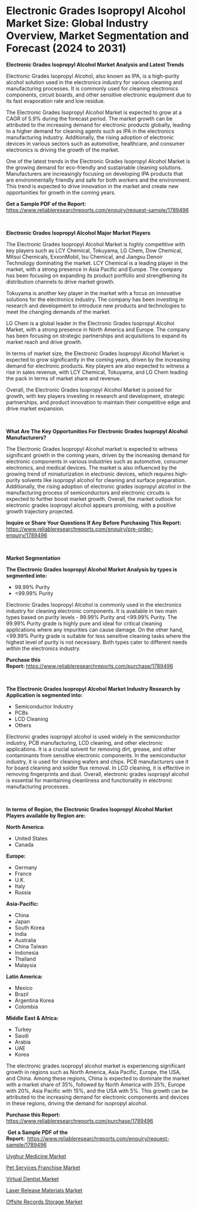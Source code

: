 <p><h1>Electronic Grades Isopropyl Alcohol Market Size: Global Industry Overview, Market Segmentation and Forecast (2024 to 2031)</h1></p><p><strong>Electronic Grades Isopropyl Alcohol Market Analysis and Latest Trends</strong></p>
<p><p>Electronic Grades Isopropyl Alcohol, also known as IPA, is a high-purity alcohol solution used in the electronics industry for various cleaning and manufacturing processes. It is commonly used for cleaning electronics components, circuit boards, and other sensitive electronic equipment due to its fast evaporation rate and low residue.</p><p>The Electronic Grades Isopropyl Alcohol Market is expected to grow at a CAGR of 5.9% during the forecast period. The market growth can be attributed to the increasing demand for electronic products globally, leading to a higher demand for cleaning agents such as IPA in the electronics manufacturing industry. Additionally, the rising adoption of electronic devices in various sectors such as automotive, healthcare, and consumer electronics is driving the growth of the market.</p><p>One of the latest trends in the Electronic Grades Isopropyl Alcohol Market is the growing demand for eco-friendly and sustainable cleaning solutions. Manufacturers are increasingly focusing on developing IPA products that are environmentally friendly and safe for both workers and the environment. This trend is expected to drive innovation in the market and create new opportunities for growth in the coming years.</p></p>
<p><strong>Get a Sample PDF of the Report:&nbsp;</strong> <a href="https://www.reliableresearchreports.com/enquiry/request-sample/1789496">https://www.reliableresearchreports.com/enquiry/request-sample/1789496</a></p>
<p>&nbsp;</p>
<p><strong>Electronic Grades Isopropyl Alcohol Major Market Players</strong></p>
<p><p>The Electronic Grades Isopropyl Alcohol Market is highly competitive with key players such as LCY Chemical, Tokuyama, LG Chem, Dow Chemical, Mitsui Chemicals, ExxonMobil, Isu Chemical, and Jiangsu Denoir Technology dominating the market. LCY Chemical is a leading player in the market, with a strong presence in Asia Pacific and Europe. The company has been focusing on expanding its product portfolio and strengthening its distribution channels to drive market growth. </p><p>Tokuyama is another key player in the market with a focus on innovative solutions for the electronics industry. The company has been investing in research and development to introduce new products and technologies to meet the changing demands of the market. </p><p>LG Chem is a global leader in the Electronic Grades Isopropyl Alcohol Market, with a strong presence in North America and Europe. The company has been focusing on strategic partnerships and acquisitions to expand its market reach and drive growth.</p><p>In terms of market size, the Electronic Grades Isopropyl Alcohol Market is expected to grow significantly in the coming years, driven by the increasing demand for electronic products. Key players are also expected to witness a rise in sales revenue, with LCY Chemical, Tokuyama, and LG Chem leading the pack in terms of market share and revenue. </p><p>Overall, the Electronic Grades Isopropyl Alcohol Market is poised for growth, with key players investing in research and development, strategic partnerships, and product innovation to maintain their competitive edge and drive market expansion.</p></p>
<p>&nbsp;</p>
<p><strong>What Are The Key Opportunities For Electronic Grades Isopropyl Alcohol Manufacturers?</strong></p>
<p><p>The Electronic Grades Isopropyl Alcohol market is expected to witness significant growth in the coming years, driven by the increasing demand for electronic components in various industries such as automotive, consumer electronics, and medical devices. The market is also influenced by the growing trend of miniaturization in electronic devices, which requires high-purity solvents like isopropyl alcohol for cleaning and surface preparation. Additionally, the rising adoption of electronic grades isopropyl alcohol in the manufacturing process of semiconductors and electronic circuits is expected to further boost market growth. Overall, the market outlook for electronic grades isopropyl alcohol appears promising, with a positive growth trajectory projected.</p></p>
<p><strong>Inquire or Share Your Questions If Any Before Purchasing This Report:</strong> <a href="https://www.reliableresearchreports.com/enquiry/pre-order-enquiry/1789496">https://www.reliableresearchreports.com/enquiry/pre-order-enquiry/1789496</a></p>
<p>&nbsp;</p>
<p><strong>Market Segmentation</strong></p>
<p><strong>The Electronic Grades Isopropyl Alcohol Market Analysis by types is segmented into:</strong></p>
<p><ul><li>99.99% Purity</li><li><99.99% Purity</li></ul></p>
<p><p>Electronic Grades Isopropyl Alcohol is commonly used in the electronics industry for cleaning electronic components. It is available in two main types based on purity levels - 99.99% Purity and <99.99% Purity. The 99.99% Purity grade is highly pure and ideal for critical cleaning applications where any impurities can cause damage. On the other hand, <99.99% Purity grade is suitable for less sensitive cleaning tasks where the highest level of purity is not necessary. Both types cater to different needs within the electronics industry.</p></p>
<p><strong>Purchase this Report:&nbsp;</strong><a href="https://www.reliableresearchreports.com/purchase/1789496">https://www.reliableresearchreports.com/purchase/1789496</a></p>
<p>&nbsp;</p>
<p><strong>The Electronic Grades Isopropyl Alcohol Market Industry Research by Application is segmented into:</strong></p>
<p><ul><li>Semiconductor Industry</li><li>PCBs</li><li>LCD Cleaning</li><li>Others</li></ul></p>
<p><p>Electronic grades isopropyl alcohol is used widely in the semiconductor industry, PCB manufacturing, LCD cleaning, and other electronic applications. It is a crucial solvent for removing dirt, grease, and other contaminants from sensitive electronic components. In the semiconductor industry, it is used for cleaning wafers and chips. PCB manufacturers use it for board cleaning and solder flux removal. In LCD cleaning, it is effective in removing fingerprints and dust. Overall, electronic grades isopropyl alcohol is essential for maintaining cleanliness and functionality in electronic manufacturing processes.</p></p>
<p>&nbsp;</p>
<p><strong>In terms of Region, the Electronic Grades Isopropyl Alcohol Market Players available by Region are:</strong></p>
<p>
    <p> <strong> North America: </strong>
        <ul>
            <li>United States</li>
            <li>Canada</li>
        </ul>
        </p> 
    <p> <strong> Europe: </strong>
        <ul>
            <li>Germany</li>
            <li>France</li>
            <li>U.K.</li>
            <li>Italy</li>
            <li>Russia</li>
        </ul>
        </p> 
    <p> <strong> Asia-Pacific: </strong>
        <ul>
            <li>China</li>
            <li>Japan</li>
            <li>South Korea</li>
            <li>India</li>
            <li>Australia</li>
            <li>China Taiwan</li>
            <li>Indonesia</li>
            <li>Thailand</li>
            <li>Malaysia</li>
        </ul>
        </p> 
    <p> <strong> Latin America: </strong>
        <ul>
            <li>Mexico</li>
            <li>Brazil</li>
            <li>Argentina Korea</li>
            <li>Colombia</li>
        </ul>
        </p> 
    <p> <strong> Middle East & Africa: </strong>
        <ul>
            <li>Turkey</li>
            <li>Saudi</li>
            <li>Arabia</li>
            <li>UAE</li>
            <li>Korea</li>
        </ul>
    </p>
    </p>
<p><p>The electronic grades isopropyl alcohol market is experiencing significant growth in regions such as North America, Asia Pacific, Europe, the USA, and China. Among these regions, China is expected to dominate the market with a market share of 35%, followed by North America with 25%, Europe with 20%, Asia Pacific with 15%, and the USA with 5%. This growth can be attributed to the increasing demand for electronic components and devices in these regions, driving the demand for isopropyl alcohol.</p></p>
<p><strong>Purchase this Report: </strong><a href="https://www.reliableresearchreports.com/purchase/1789496">https://www.reliableresearchreports.com/purchase/1789496</a></p>
<p>&nbsp;<strong>Get a Sample PDF of the Report:&nbsp;&nbsp;</strong><a href="https://www.reliableresearchreports.com/enquiry/request-sample/1789496">https://www.reliableresearchreports.com/enquiry/request-sample/1789496</a></p>
<p><strong></strong></p>
<p><p><a href="https://medium.com/@danmacdonald740/analyzing-uyghur-medicine-market-global-industry-perspective-and-forecast-2024-to-2031-947176553d1d">Uyghur Medicine Market</a></p><p><a href="https://medium.com/@andrewgarza766/pet-services-franchise-market-size-and-market-trends-complete-industry-overview-2024-to-2031-92d7c1b64771">Pet Services Franchise Market</a></p><p><a href="https://medium.com/@andrewgarza766/virtual-dentist-market-analysis-and-sze-forecasted-for-period-from-2024-to-2031-833bbaa257a7">Virtual Dentist Market</a></p><p><a href="https://github.com/arionmp/Market-Research-Report-List-2/blob/main/laser-release-materials-market.md">Laser Release Materials Market</a></p><p><a href="https://medium.com/@danmacdonald740/offsite-records-storage-market-size-reveals-the-best-marketing-channels-in-global-industry-604db09f6b75">Offsite Records Storage Market</a></p></p>